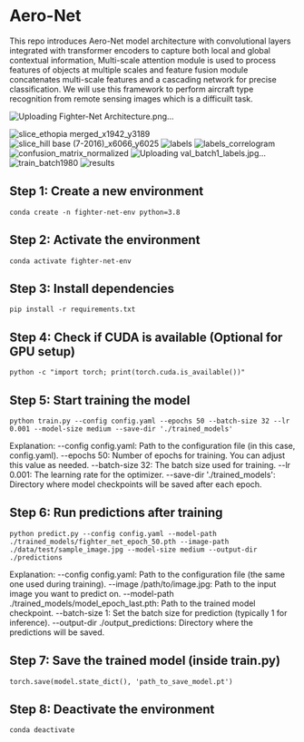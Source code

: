 # Aero-Net
This repo introduces Aero-Net model architecture with convolutional layers integrated with transformer encoders to capture both local and global contextual information, Multi-scale attention module is used to process features of objects at multiple scales and feature fusion module concatenates multi-scale features and a cascading network for precise classification. We will use this framework to perform aircraft type recognition from remote sensing images which is a difficuilt task.

![Uploading Fighter-Net Architecture.png…]()

![slice_ethopia merged_x1942_y3189](https://github.com/user-attachments/assets/a91eb3bb-83c3-45df-a705-471da2e56c42)
![slice_hill base (7-2016)_x6066_y6025](https://github.com/user-attachments/assets/f2ffbb28-0f08-4207-9209-faadefe9dc83)
![labels](https://github.com/user-attachments/assets/f0145a5e-14c3-49d7-ab52-d37232c67343)
![labels_correlogram](https://github.com/user-attachments/assets/e201220a-011a-4ca7-9e5b-6cfa50b5a357)
![confusion_matrix_normalized](https://github.com/user-attachments/assets/08fe54ba-4895-4ac2-82eb-bbd3d4cd6f71)
![Uploading val_batch1_labels.jpg…]()
![train_batch1980](https://github.com/user-attachments/assets/9c50bc41-d5fb-4899-a7fe-be82ce0ffeb5)
![results](https://github.com/user-attachments/assets/da8202df-633b-4ca2-9059-bb7741da5cc2)


## Step 1: Create a new environment
`conda create -n fighter-net-env python=3.8`

## Step 2: Activate the environment
`conda activate fighter-net-env`

## Step 3: Install dependencies
`pip install -r requirements.txt`

## Step 4: Check if CUDA is available (Optional for GPU setup)
`python -c "import torch; print(torch.cuda.is_available())"`

## Step 5: Start training the model
`python train.py --config config.yaml --epochs 50 --batch-size 32 --lr 0.001 --model-size medium --save-dir './trained_models'`


Explanation:
    --config config.yaml: Path to the configuration file (in this case, config.yaml).
    --epochs 50: Number of epochs for training. You can adjust this value as needed.
    --batch-size 32: The batch size used for training.
    --lr 0.001: The learning rate for the optimizer.
    --save-dir './trained_models': Directory where model checkpoints will be saved after each epoch.
    
    
## Step 6: Run predictions after training
`python predict.py --config config.yaml --model-path ./trained_models/fighter_net_epoch_50.pth --image-path ./data/test/sample_image.jpg --model-size medium --output-dir ./predictions`


Explanation:
    --config config.yaml: Path to the configuration file (the same one used during training).
    --image /path/to/image.jpg: Path to the input image you want to predict on.
    --model-path ./trained_models/model_epoch_last.pth: Path to the trained model checkpoint.
    --batch-size 1: Set the batch size for prediction (typically 1 for inference).
    --output-dir ./output_predictions: Directory where the predictions will be saved.
    
## Step 7: Save the trained model (inside train.py)
`torch.save(model.state_dict(), 'path_to_save_model.pt')`

## Step 8: Deactivate the environment
`conda deactivate`


